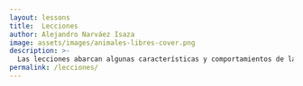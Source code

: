 ```yaml
---
layout: lessons
title:  Lecciones
author: Alejandro Narváez Isaza
image: assets/images/animales-libres-cover.png
description: >-
  Las lecciones abarcan algunas características y comportamientos de las especies de animales no humanos más explotadas, las prácticas estándar de las diferentes industrias que les explotan, una mirada hacia las estrategias de marketing para promocionar productos de origen animal, qué es veganismo y cuál es el origen de esta práctica e ideología, una introducción a la nutrición basada en plantas, riesgos que trae el consumo de alimentos de origen animal, y el impacto ambiental de las industrias de explotación animal.
permalink: /lecciones/
---
```

